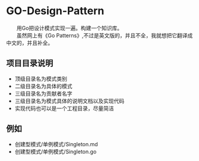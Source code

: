 # GO-Design-Pattern
&emsp;&emsp;用Go把设计模式实现一遍。构建一个知识库。<br>
&emsp;&emsp;虽然网上有《Go Patterns》,不过是英文版的，并且不全，我就想把它翻译成中文的，并且补全。<br>

## 项目目录说明
* 顶级目录名为模式类别
* 二级目录名为具体的模式
* 三级目录名为贡献者名字
* 三级目录名为模式具体的说明文档以及实现代码
* 实现代码也可以是一个工程目录，尽量简洁

## 例如
* 创建型模式/单例模式/Singleton.md
* 创建型模式/单例模式/Singleton.go
